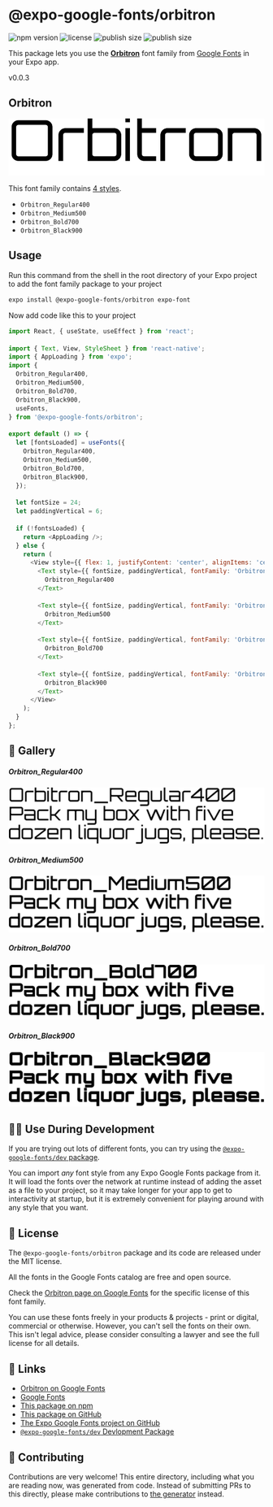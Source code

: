 # @expo-google-fonts/orbitron

![npm version](https://flat.badgen.net/npm/v/@expo-google-fonts/orbitron)
![license](https://flat.badgen.net/github/license/expo/google-fonts)
![publish size](https://flat.badgen.net/packagephobia/install/@expo-google-fonts/orbitron)
![publish size](https://flat.badgen.net/packagephobia/publish/@expo-google-fonts/orbitron)

This package lets you use the [**Orbitron**](https://fonts.google.com/specimen/Orbitron) font family from [Google Fonts](https://fonts.google.com/) in your Expo app.

v0.0.3

## Orbitron

![Orbitron](./font-family.png)

This font family contains [4 styles](#-gallery).

- `Orbitron_Regular400`
- `Orbitron_Medium500`
- `Orbitron_Bold700`
- `Orbitron_Black900`

## Usage

Run this command from the shell in the root directory of your Expo project to add the font family package to your project
```sh
expo install @expo-google-fonts/orbitron expo-font
```

Now add code like this to your project
```js
import React, { useState, useEffect } from 'react';

import { Text, View, StyleSheet } from 'react-native';
import { AppLoading } from 'expo';
import {
  Orbitron_Regular400,
  Orbitron_Medium500,
  Orbitron_Bold700,
  Orbitron_Black900,
  useFonts,
} from '@expo-google-fonts/orbitron';

export default () => {
  let [fontsLoaded] = useFonts({
    Orbitron_Regular400,
    Orbitron_Medium500,
    Orbitron_Bold700,
    Orbitron_Black900,
  });

  let fontSize = 24;
  let paddingVertical = 6;

  if (!fontsLoaded) {
    return <AppLoading />;
  } else {
    return (
      <View style={{ flex: 1, justifyContent: 'center', alignItems: 'center' }}>
        <Text style={{ fontSize, paddingVertical, fontFamily: 'Orbitron_Regular400' }}>
          Orbitron_Regular400
        </Text>

        <Text style={{ fontSize, paddingVertical, fontFamily: 'Orbitron_Medium500' }}>
          Orbitron_Medium500
        </Text>

        <Text style={{ fontSize, paddingVertical, fontFamily: 'Orbitron_Bold700' }}>
          Orbitron_Bold700
        </Text>

        <Text style={{ fontSize, paddingVertical, fontFamily: 'Orbitron_Black900' }}>
          Orbitron_Black900
        </Text>
      </View>
    );
  }
};

```

## 🔡 Gallery

##### Orbitron_Regular400
![Orbitron_Regular400](./92d53d02a61d246157ee4ac3e2668206b546a454087e25530c48918b92bfce32.ttf.png)

##### Orbitron_Medium500
![Orbitron_Medium500](./1c174158cbedc3b8323f310b03842e82bc72c5fd2d5327ee80671506188cc6cc.ttf.png)

##### Orbitron_Bold700
![Orbitron_Bold700](./baf59aa462bae9b1e738270aa2b901810db31788e78774046146f315809bc1a6.ttf.png)

##### Orbitron_Black900
![Orbitron_Black900](./3853d940cd873a88dc5e24918311876228ef02a6216677db898c41efccc598f0.ttf.png)


## 👩‍💻 Use During Development

If you are trying out lots of different fonts, you can try using the [`@expo-google-fonts/dev` package](https://github.com/expo/google-fonts/tree/master/font-packages/dev#readme).

You can import *any* font style from any Expo Google Fonts package from it. It will load the fonts
over the network at runtime instead of adding the asset as a file to your project, so it may take longer
for your app to get to interactivity at startup, but it is extremely convenient
for playing around with any style that you want.

## 📖 License

The `@expo-google-fonts/orbitron` package and its code are released under the MIT license.

All the fonts in the Google Fonts catalog are free and open source.

Check the [Orbitron page on Google Fonts](https://fonts.google.com/specimen/Orbitron) for the specific license of this font family.

You can use these fonts freely in your products & projects - print or digital, commercial or otherwise. However, you can't sell the fonts on their own. This isn't legal advice, please consider consulting a lawyer and see the full license for all details.

## 🔗 Links

- [Orbitron on Google Fonts](https://fonts.google.com/specimen/Orbitron)
- [Google Fonts](https://fonts.google.com/)
- [This package on npm](https://www.npmjs.com/package/@expo-google-fonts/orbitron)
- [This package on GitHub](https://github.com/expo/google-fonts/tree/master/font-packages/orbitron)
- [The Expo Google Fonts project on GitHub](https://github.com/expo/google-fonts)
- [`@expo-google-fonts/dev` Devlopment Package](https://github.com/expo/google-fonts/tree/master/font-packages/dev)


## 🤝 Contributing

Contributions are very welcome! This entire directory, including what you are reading now, was generated from code. Instead of submitting PRs to this directly, please make contributions to [the generator](https://github.com/expo/google-fonts/tree/master/packages/generator) instead.
